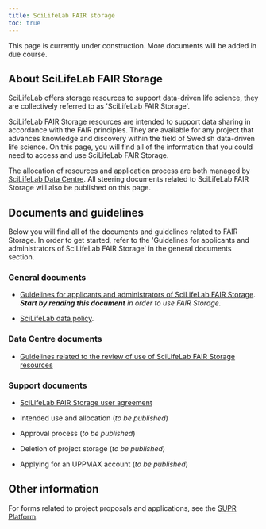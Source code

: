 ```yaml
---
title: SciLifeLab FAIR storage
toc: true
---
```


<div class="bg-light-gray border rounded py-2 px-4 my-3 fst-italic">
This page is currently under construction. More documents will be added in due course.
</div>

## About SciLifeLab FAIR Storage

SciLifeLab offers storage resources to support data-driven life science, they are collectively referred to as 'SciLifeLab FAIR Storage'.

SciLifeLab FAIR Storage resources are intended to support data sharing in accordance with the FAIR principles. They are available for any project that advances knowledge and discovery within the field of Swedish data-driven life science. On this page, you will find all of the information that you could need to access and use SciLifeLab FAIR Storage.

The allocation of resources and application process are both managed by [SciLifeLab Data Centre](https://www.scilifelab.se/data/). All steering documents related to SciLifeLab FAIR Storage will also be published on this page.

## Documents and guidelines

Below you will find all of the documents and guidelines related to FAIR Storage. In order to get started, refer to the 'Guidelines for applicants and administrators of SciLifeLab FAIR Storage' in the general documents section.

### General documents

- [Guidelines for applicants and administrators of SciLifeLab FAIR Storage](/fair_storage/fair_storage_guidelines_applicants_administrators.pdf). _**Start by reading this document** in order to use FAIR Storage._

- [SciLifeLab data policy](https://www.scilifelab.se/wp-content/uploads/2022/06/SciLifeLab-data-policy.pdf).

### Data Centre documents

- [Guidelines related to the review of use of SciLifeLab FAIR Storage resources](/fair_storage/scilifelab_fairstorage_review_guidelines.pdf)

### Support documents

- [SciLifeLab FAIR Storage user agreement](/fair_storage/scilifelab_fairstorage_user_agreement.pdf)

- Intended use and allocation (_to be published_)

- Approval process (_to be published_)

- Deletion of project storage (_to be published_)

- Applying for an UPPMAX account (_to be published_)

## Other information

For forms related to project proposals and applications, see the [SUPR Platform](https://supr.naiss.se/).
